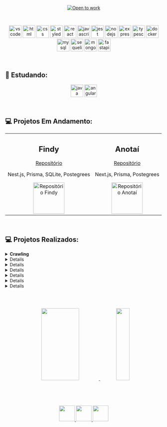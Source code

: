 <br/>
<br/>
<br/>

<div align="center" >
    <a href="https://git.io/typing-svg"><img src="https://readme-typing-svg.demolab.com?font=Fira+Code&size=35&duration=3500&pause=1000&color=007ACC&width=750&height=60&lines=Hello!+I'm+Vania!+{Dev.BackEnd}" alt="Open to work" /></a>
</div>
<br/>
<br/>  
<div align="center">
    <p>
        <a>
            <img 
                 src="https://skillicons.dev/icons?i=vscode"
                 alt="vscode"
                 width="40"
                 height="40"
            />
        </a>
        <a>
            <img 
                 src="https://skillicons.dev/icons?i=html" 
                 alt="html"
                 width="40"
                 height="40"
            />
        </a>
        <a>
            <img 
                 src="https://skillicons.dev/icons?i=css" 
                 alt="css"
                 width="40"
                 height="40"
            />
        </a>
        <a>
            <img 
                 src="https://skillicons.dev/icons?i=styledcomponents" 
                 alt="styledcomponents"
                 width="40"
                 height="40"
            />
        </a>
        <a>
            <img 
                 src="https://skillicons.dev/icons?i=react" 
                 alt="react"
                 width="40"
                 height="40"
            />
        </a>
        <a>
            <img 
                 src="https://skillicons.dev/icons?i=js" 
                 alt="javascript"
                 width="40"
                 height="40"
            />
        </a>
        <a>
            <img 
                 src="https://skillicons.dev/icons?i=jest" 
                 alt="jest"
                 width="40"
                 height="40"
            />
        </a>
        <a>
            <img 
                 src="https://skillicons.dev/icons?i=nodejs" 
                 alt="nodejs"
                 width="40"
                 height="40"
            />
        </a>
        <a>
            <img 
                 src="https://skillicons.dev/icons?i=express" 
                 alt="express"
                 width="40"
                 height="40"
            />
        </a>
        <a>
            <img 
                 src="https://skillicons.dev/icons?i=ts" 
                 alt="typescript"
                 width="40"
                 height="40"
            />
        </a>
        <a>
            <img 
                 src="https://skillicons.dev/icons?i=docker" 
                 alt="docker"
                 width="40"
                 height="40"
            />
        </a>
        <a>
            <img 
                 src="https://skillicons.dev/icons?i=mysql" 
                 alt="mysql"
                 width="40"
                 height="40"
            />
        </a>
        <a>
            <img 
                 src="https://skillicons.dev/icons?i=sequelize" 
                 alt="sequelize"
                 width="40"
                 height="40"
            />
        </a>
        <a>
            <img 
                 src="https://skillicons.dev/icons?i=mongodb" 
                 alt="mongodb"
                 width="40"
                 height="40"
            />
        </a>
        <a>
            <img 
                 src="https://skillicons.dev/icons?i=fastapi" 
                 alt="fastapi"
                 width="40"
                 height="40"
            />
        </a>
    </p>
</div>
<br/>

## 🌱  Estudando:

<div align="center">
    <p>
        <a>
            <img 
                 src="https://skillicons.dev/icons?i=java" 
                 alt="java"
                 width="40"
                 height="40"                 
            />
        </a>
        <a>
            <img 
                 src="https://skillicons.dev/icons?i=angular" 
                 alt="angular"
                 width="40"
                 height="40"                 
                 />
        </a>
    </p>
</div>
<br/>

## 💻  Projetos Em Andamento:
<div align="center">
  <table>
   <tr align="center">
    <td valign="top">
      <h2>Findy</h2>
      <p><a href="https://github.com/Findy-U/findy.backend">Repositório</a></p>
      <p>Nest.js, Prisma, SQLite, Postegrees</p>
      <a href="https://github.com/Findy-U">
          <img 
               width="100px" 
               src="https://avatars.githubusercontent.com/u/124849780?s=200&v=4" 
               alt="Repositório Findy"
          />
      </a>
    </td>
    <td valign="top">
      <h2>Anotaí</h2>
      <p><a href="https://github.com/anota-ai-org/backend">Repositório</a></p>
      <p>Next.js, Prisma, Postegrees</p>
      <a href="https://github.com/anota-ai-org">
          <img 
               width="100px" 
               src="https://github.com/ioott/ioott/assets/98191041/9d622659-a0f9-4ef9-b019-449acfcd33f9" 
               alt="Repositório Anotaí"
          />
      </a>
    </td>
   </tr>
  </table>
      
</div>
<br/>
        
## 💻  Projetos Realizados:
<details>
  <summary><strong>Crawling</strong></summary>
    <ul>
        <li><a href="https://github.com/ioott/BackEnd-Python-Pymongo-Crawling-Mongodb">
            BackEnd | Python | Pymongo | Crawling | Mongodb
        </li>
    </ul>
</details>

<details>
  <summary><strong>Python</strong></summary>
    <ul>
        <li><a href="https://github.com/ioott/Python-Complexidade-Recursividade-Modelos-de-Algoritmos-de-Busca_e_Ordenacao">
            BackEnd | Python | Análise de Complexidade | Recursividade | Modelos de Algoritmos de Busca e Ordenação
        </li>
        <li><a href="https://github.com/ioott/BackEnd-Python-Pymongo-Crawling-Mongodb">
            BackEnd | Python | Pymongo | Crawling | Mongodb
        </li>
        <li><a href="https://github.com/ioott/Python-Pilhas-Deque-LinkedLists">
            BackEnd | Python | Pilhas | Filas | Deques | LinkedLists
        </li>
        <li><a href="https://github.com/ioott/cw">
            BackEnd | Python | MySQL
        </li>
        <li><a href="https://github.com/ioott/BackEnd-Python-Controle-de-Pedidos-do-Restaurante">
            BackEnd | Python
        </li>
        <li><a href="https://github.com/ioott/BackEnd-Python-Pytest-Job-Insights">
            BackEnd | Python
        </li>
        <li><a href="https://github.com/ioott/BackEnd-Python-Pytest-POO-SOLID">
            BackEnd | Python
        </li>
    </ul>
</details>

<details>
  <summary><strong>Node.js</strong></summary>
    <ul>
        <li><a href="https://github.com/ioott/Full-Stack-Node-Express-ORM-React-Jest/tree/main/back-end/src/database">
            Full Stack | Node.js | MySQL | React | HTML | CSS
        </li>
        <li><a href="https://github.com/ioott/FullStack-CRUD-Typescript-ORM-TDD-POO/tree/main/app/frontend/src/pages">
            Full Stack | Node.js | Typescript | MySQL | React | HTML | CSS
        </li>
        <li><a href="https://github.com/ioott/BackEnd-CRUD-API-Typescript-MongoDb-POO">
            BackEnd | Node.js | Typescript | Mongodb
        </li>
        <li><a href="https://github.com/ioott/BackEnd-Typescript-API-Node-Express-MySql">
            BackEnd | Node.js | Typescript | MySQL
        </li>
        <li><a href="https://github.com/ioott/Store-Manager-API-REST">
            BackEnd | Node.js | MySQL
        </li>
        <li><a href="https://github.com/ioott/API-de-blogs-Node-ORM-JWT-Sequelize">
            BackEnd | Node.js | MySQL
        </li>
    </ul>
</details>

<details>
  <summary><strong>Typescript</strong></summary>
    <ul>
        <li><a href="https://github.com/ioott/FullStack-CRUD-Typescript-ORM-TDD-POO/tree/main/app/frontend/src/pages">
            Full Stack | Node.js | Typescript | MySQL | React | HTML | CSS
        </li>
        <li><a href="https://github.com/ioott/BackEnd-Typescript-API-Node-Express-MySql">
            BackEnd | Node.js | Typescript | MySQL
        </li>
        <li><a href="https://github.com/ioott/BackEnd-CRUD-API-Typescript-MongoDb-POO">
            BackEnd | Node.js | Typescript | Mongodb
        </li>
    </ul>
</details>

<details>
  <summary><strong>MySQL</strong></summary>
    <ul>
        <li><a href="https://github.com/ioott/Full-Stack-Node-Express-ORM-React-Jest/tree/main/back-end/src/database">
            Full Stack | Node.js | MySQL | React | HTML | CSS
        </li>
        <li><a href="https://github.com/ioott/FullStack-CRUD-Typescript-ORM-TDD-POO/tree/main/app/frontend/src/pages">
            Full Stack | Node.js | Typescript | MySQL | React | HTML | CSS
        </li>
        <li><a href="https://github.com/ioott/BackEnd-Typescript-API-Node-Express-MySql">
            BackEnd | Node.js | Typescript | MySQL
        </li>
        <li><a href="https://github.com/ioott/Store-Manager-API-REST">
            BackEnd | Node.js | MySQL
        </li>
        <li><a href="https://github.com/ioott/API-de-blogs-Node-ORM-JWT-Sequelize">
            BackEnd | Node.js | MySQL
        </li>
        <li><a href="https://github.com/ioott/cw">
            BackEnd | Python | MySQL
        </li>
    </ul>
</details>

<details>
  <summary><strong>MongoDb</strong></summary>
    <ul>
        <li><a href="https://github.com/ioott/BackEnd-Python-Pymongo-Crawling-Mongodb">
            BackEnd | Python | Pymongo | Crawling | Mongodb
        </li>
        <li><a href="https://github.com/ioott/BackEnd-CRUD-API-Typescript-MongoDb-POO">
            BackEnd | Node.js | Typescript | Mongodb
        </li>
    </ul>
</details>

<details>
  <summary><strong>React</strong></summary>
    <ul>
        <li><a href="https://github.com/ioott/Full-Stack-Node-Express-ORM-React-Jest/tree/main/back-end/src/database">
            Full Stack | Node.js | MySQL | React | HTML | CSS
        </li>
        <li><a href="https://github.com/ioott/FullStack-CRUD-Typescript-ORM-TDD-POO/tree/main/app/frontend/src/pages">
            Full Stack | Node.js | | Typescript | MySQL | React | HTML | CSS
        </li>
        <li><a href="https://github.com/ioott/FrontEnd-JS-React-Redux-CSS-HTML-API">
            FrontEnd | React | HTML | CSS
        </li>
    </ul>
</details>

##

<br/>
<br/>

<div align="center">
  <span>
     <a href="https://github.com/ioott">
     <img width='49%' height="230em" src="https://github-readme-stats.vercel.app/api/top-langs/?username=ioott&layout=compact&langs_count=7&theme=chartreuse-dark"/>
  </span>
  <span>
     <a href="https://www.megamensagens.com/upload/4212.gif">
     <img width='29%' height="230em" src="https://www.megamensagens.com/upload/4212.gif">
  </span>
</div>
<br/>

##
  
<br/>
<div align="center">
    <p align="center">
        <a href="https://www.linkedin.com/in/vania-ioott/">
            <img src="https://raw.githubusercontent.com/gauravghongde/social-icons/master/SVG/Color/LinkedIN.svg" width="50" height="50" />
        </a>
        <a href="mailto:vioott@gmail.com">
            <img src="https://raw.githubusercontent.com/gauravghongde/social-icons/master/SVG/Color/Gmail.svg" width="50" height="50" />
        </a>
        <a href="https://wa.me/5521999732102">
            <img src="https://raw.githubusercontent.com/gauravghongde/social-icons/master/SVG/Color/WhatsApp.svg" width="50" height="50" />
        </a>
    </p>
</div>
